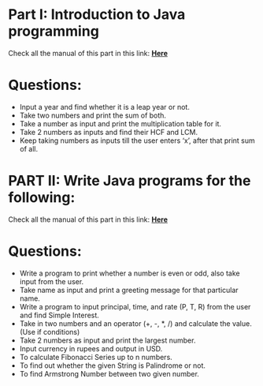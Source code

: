 # Part I: Introduction to Java programming
Check all the manual of this part in this link: [**Here**](src/intro/FirstTasks.java)
# Questions:
- Input a year and find whether it is a leap year or not.
- Take two numbers and print the sum of both.
- Take a number as input and print the multiplication table for it.
- Take 2 numbers as inputs and find their HCF and LCM.
- Keep taking numbers as inputs till the user enters ‘x’, after that print sum of all.

# PART II: Write Java programs for the following:
Check all the manual of this part in this link: [**Here**](src/intro/SecondTask.java)

# Questions:
- Write a program to print whether a number is even or odd, also take input from the user.
- Take name as input and print a greeting message for that particular name.
- Write a program to input principal, time, and rate (P, T, R) from the user and find Simple Interest.
- Take in two numbers and an operator (+, -, *, /) and calculate the value. (Use if conditions)
- Take 2 numbers as input and print the largest number.
- Input currency in rupees and output in USD.
- To calculate Fibonacci Series up to n numbers.
- To find out whether the given String is Palindrome or not.
- To find Armstrong Number between two given number.